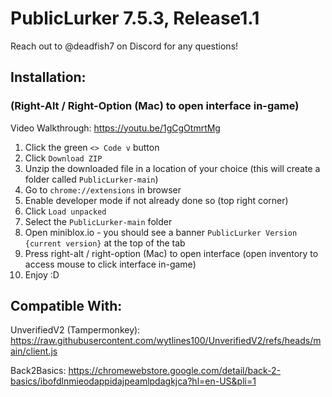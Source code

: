 # PublicLurker 7.5.3, Release1.1

Reach out to @deadfish7 on Discord for any questions!

## Installation:

### (Right-Alt / Right-Option (Mac) to open interface in-game)

Video Walkthrough: https://youtu.be/1gCgOtmrtMg

1. Click the green `<> Code v` button
2. Click `Download ZIP`
3. Unzip the downloaded file in a location of your choice (this will create a folder called `PublicLurker-main`)
4. Go to `chrome://extensions` in browser
5. Enable developer mode if not already done so (top right corner)
6. Click `Load unpacked`
7. Select the `PublicLurker-main` folder
8. Open miniblox.io - you should see a banner `PublicLurker Version {current version}` at the top of the tab
9. Press right-alt / right-option (Mac) to open interface (open inventory to access mouse to click interface in-game)
10. Enjoy :D

## Compatible With:
UnverifiedV2 (Tampermonkey): https://raw.githubusercontent.com/wytlines100/UnverifiedV2/refs/heads/main/client.js

Back2Basics: https://chromewebstore.google.com/detail/back-2-basics/ibofdlnmieodappidajpeamlpdagkjca?hl=en-US&pli=1
